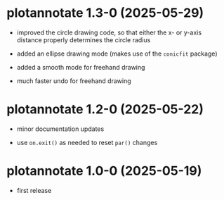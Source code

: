 # plotannotate 1.3-0 (2025-05-29)

- improved the circle drawing code, so that either the x- or y-axis distance properly determines the circle radius

- added an ellipse drawing mode (makes use of the `conicfit` package)

- added a smooth mode for freehand drawing

- much faster undo for freehand drawing

# plotannotate 1.2-0 (2025-05-22)

- minor documentation updates

- use `on.exit()` as needed to reset `par()` changes

# plotannotate 1.0-0 (2025-05-19)

- first release
